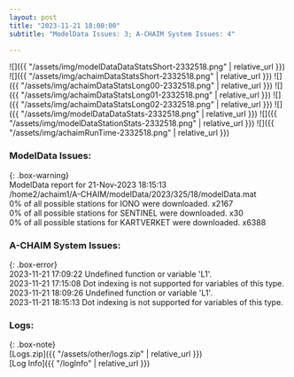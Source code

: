 ```yaml
---
layout: post
title: "2023-11-21 18:00:00"
subtitle: "ModelData Issues: 3; A-CHAIM System Issues: 4"

---
```


![]({{ "/assets/img/modelDataDataStatsShort-2332518.png" | relative_url }})
![]({{ "/assets/img/achaimDataStatsShort-2332518.png" | relative_url }})
![]({{ "/assets/img/achaimDataStatsLong00-2332518.png" | relative_url }})
![]({{ "/assets/img/achaimDataStatsLong01-2332518.png" | relative_url }})
![]({{ "/assets/img/achaimDataStatsLong02-2332518.png" | relative_url }})
![]({{ "/assets/img/modelDataDataStats-2332518.png" | relative_url }})
![]({{ "/assets/img/modelDataStationStats-2332518.png" | relative_url }})
![]({{ "/assets/img/achaimRunTime-2332518.png" | relative_url }})


### ModelData Issues:  
  
{: .box-warning}  
 ModelData report for 21-Nov-2023 18:15:13   
 /home2/achaim1/A-CHAIM/modelData/2023/325/18/modelData.mat   
 0% of all possible stations for IONO were downloaded. x2167   
 0% of all possible stations for SENTINEL were downloaded. x30   
 0% of all possible stations for KARTVERKET were downloaded. x6388   
  
### A-CHAIM System Issues:  
  
{: .box-error}  
2023-11-21 17:09:22 Undefined function or variable 'L1'.  
2023-11-21 17:15:08 Dot indexing is not supported for variables of this type.  
2023-11-21 18:09:26 Undefined function or variable 'L1'.  
2023-11-21 18:15:13 Dot indexing is not supported for variables of this type.  

### Logs:  
  
{: .box-note}  
[Logs.zip]({{ "/assets/other/logs.zip" | relative_url }})  
[Log Info]({{ "/logInfo" | relative_url }})  
